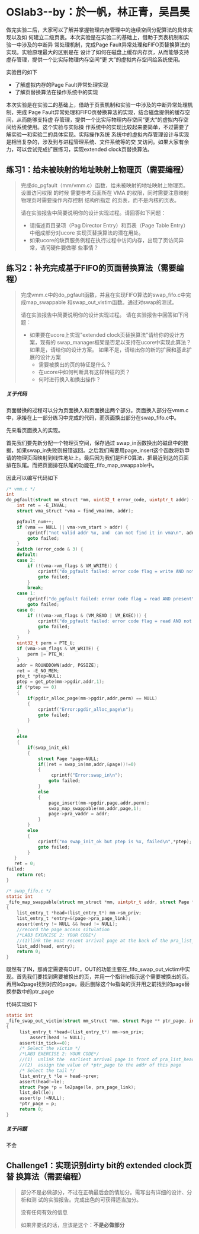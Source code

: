 # OSlab3--by：於一帆，林正青，吴昌昊

做完实验二后，大家可以了解并掌握物理内存管理中的连续空间分配算法的具体实现以及如 何建立二级页表。本次实验是在实验二的基础上，借助于页表机制和实验一中涉及的中断异 常处理机制，完成Page Fault异常处理和FIFO页替换算法的实现。实验原理最大的区别是在 设计了如何在磁盘上缓存内存页，从而能够支持虚存管理，提供一个比实际物理内存空间“更 大”的虚拟内存空间给系统使用。

实验目的如下

- 了解虚拟内存的Page Fault异常处理实现
- 了解页替换算法在操作系统中的实现

本次实验是在实验二的基础上，借助于页表机制和实验一中涉及的中断异常处理机制，完成 Page Fault异常处理和FIFO页替换算法的实现，结合磁盘提供的缓存空间，从而能够支持虚 存管理，提供一个比实际物理内存空间“更大”的虚拟内存空间给系统使用。这个实验与实际操 作系统中的实现比较起来要简单，不过需要了解实验一和实验二的具体实现。实际操作系统 系统中的虚拟内存管理设计与实现是相当复杂的，涉及到与进程管理系统、文件系统等的交 叉访问。如果大家有余力，可以尝试完成扩展练习，实现extended clock页替换算法。
## 练习1：给未被映射的地址映射上物理页（需要编程）

> 完成do_pgfault（mm/vmm.c）函数，给未被映射的地址映射上物理页。设置访问权限 的时候 需要参考页面所在 VMA 的权限，同时需要注意映射物理页时需要操作内存控制 结构所指定 的页表，而不是内核的页表。
>
> 请在实验报告中简要说明你的设计实现过程。请回答如下问题： 
>
> -  请描述页目录项（Pag Director Entry）和页表（Page Table Entry）中组成部分对ucore 实现页替换算法的潜在用处。
> -  如果ucore的缺页服务例程在执行过程中访问内存，出现了页访问异常，请问硬件要做哪 些事情？



## 练习2：补充完成基于FIFO的页面替换算法（需要编程）

> 完成vmm.c中的do_pgfault函数，并且在实现FIFO算法的swap_fifo.c中完成map_swappable 和swap_out_vistim函数。通过对swap的测试。
>
> 请在实验报告中简要说明你的设计实现过程。 请在实验报告中回答如下问题： 
>
> - 如果要在ucore上实现"extended clock页替换算法"请给你的设计方案，现有的 swap_manager框架是否足以支持在ucore中实现此算法？如果是，请给你的设计方案。 如果不是，请给出你的新的扩展和基此扩展的设计方案
>   - 需要被换出的页的特征是什么？
>   - 在ucore中如何判断具有这样特征的页？
>   - 何时进行换入和换出操作？

##### 关于代码

页面替换的过程可以分为页面换入和页面换出两个部分。页面换入部分在vmm.c中，承接在上一部分练习中完成的代码，而页面换出部分在swap_fifo.c中。

先来看页面换入的实现。

首先我们要先新分配一个物理页空间，保存通过 swap_in函数换出的磁盘中的数据，如果swap_in失败则报错返回。之后我们需要用page_insert这个函数将新申请的物理页面映射到线性地址上。最后因为我们是FIFO算法，把最近到达的页面排在队尾。而把页面排在队尾的功能在_fifo_map_swappable中。

因此可以编写代码如下

```c
/* vmm.c */
int
do_pgfault(struct mm_struct *mm, uint32_t error_code, uintptr_t addr) {
    int ret = -E_INVAL;
    struct vma_struct *vma = find_vma(mm, addr);

    pgfault_num++;
    if (vma == NULL || vma->vm_start > addr) {
        cprintf("not valid addr %x, and  can not find it in vma\n", addr);
        goto failed;
    }
    switch (error_code & 3) {
    default:     
    case 2: 
        if (!(vma->vm_flags & VM_WRITE)) {
            cprintf("do_pgfault failed: error code flag = write AND not present, but the addr's vma cannot write\n");
            goto failed;
        }
        break;
    case 1: 
        cprintf("do_pgfault failed: error code flag = read AND present\n");
        goto failed;
    case 0: 
        if (!(vma->vm_flags & (VM_READ | VM_EXEC))) {
            cprintf("do_pgfault failed: error code flag = read AND not present, but the addr's vma cannot read or exec\n");
            goto failed;
        }
    }
    uint32_t perm = PTE_U;
    if (vma->vm_flags & VM_WRITE) {
        perm |= PTE_W;
    }
    addr = ROUNDDOWN(addr, PGSIZE);
    ret = -E_NO_MEM;
    pte_t *ptep=NULL;
    ptep = get_pte(mm->pgdir,addr,1);              
    if (*ptep == 0) 
    {
        if(pgdir_alloc_page(mm->pgdir,addr,perm) == NULL)
        {
            cprintf("Error:pgdir_alloc_page\n");
            goto failed;
        }                   

    }
    else 
    {
        if(swap_init_ok) 
        {
            struct Page *page=NULL;
            if((ret = swap_in(mm,addr,&page))!=0)
            {
                 cprintf("Error:swap_in\n");
                goto failed;
            }
            else
            {
                page_insert(mm->pgdir,page,addr,perm);
                swap_map_swappable(mm,addr,page,1);
                page->pra_vaddr = addr;
            }                            
        }
        else 
        {
            cprintf("no swap_init_ok but ptep is %x, failed\n",*ptep);
            goto failed;
        }
   }
   ret = 0;
failed:
    return ret;
}

/* swap_fifo.c */
static int
_fifo_map_swappable(struct mm_struct *mm, uintptr_t addr, struct Page *page, int swap_in)
{
    list_entry_t *head=(list_entry_t*) mm->sm_priv;
    list_entry_t *entry=&(page->pra_page_link);
    assert(entry != NULL && head != NULL);
    //record the page access situlation
    /*LAB3 EXERCISE 2: YOUR CODE*/ 
    //(1)link the most recent arrival page at the back of the pra_list_head qeueue.
    list_add(head, entry);
    return 0;
}
```

既然有了IN，那肯定需要有OUT，OUT的功能主要在_fifo_swap_out_victim中实现。首先我们要找到需要被换出的页，并用一个指针le指示这个需要被换出的页。再用le2page找到对应的page，最后删除这个le指向的页并用之前找到的page替换参数中的ptr_page

代码实现如下

```c
static int
_fifo_swap_out_victim(struct mm_struct *mm, struct Page ** ptr_page, int in_tick)
{
     list_entry_t *head=(list_entry_t*) mm->sm_priv;
         assert(head != NULL);
     assert(in_tick==0);
     /* Select the victim */
     /*LAB3 EXERCISE 2: YOUR CODE*/ 
     //(1)  unlink the  earliest arrival page in front of pra_list_head qeueue
     //(2)  assign the value of *ptr_page to the addr of this page
     /* Select the tail */
     list_entry_t *le = head->prev;
     assert(head!=le);
     struct Page *p = le2page(le, pra_page_link);
     list_del(le);
     assert(p !=NULL);
     *ptr_page = p;
     return 0;
}
```

##### 关于问题

不会


## Challenge1：实现识别dirty bit的 extended clock页替 换算法（需要编程）

> 部分不是必做部分，不过在正确最后会酌情加分。需写出有详细的设计、分析和测 试的实验报告。完成出色的可获得适当加分。
>
> 没有任何有效的信息
>
> 如果非要说的话，应该是这个：**不是必做部分**



